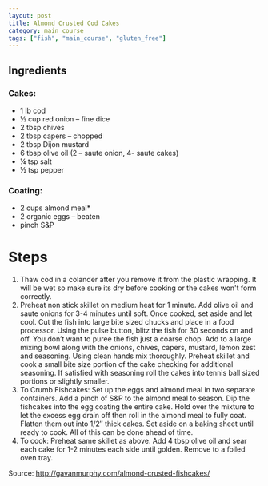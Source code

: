 ```yaml
---
layout: post
title: Almond Crusted Cod Cakes
category: main_course
tags: ["fish", "main_course", "gluten_free"]
---
```

## Ingredients

### Cakes:
* 1	lb cod
* ½	cup red onion – fine dice
* 2	tbsp chives
* 2	tbsp capers – chopped
* 2	tbsp Dijon mustard
* 6	tbsp olive oil (2 – saute onion, 4- saute cakes)
* ¼	tsp salt
* ½	tsp pepper
### Coating:
* 2	cups almond meal*
* 2	organic eggs – beaten
* pinch S&P

# Steps

1.  Thaw cod in a colander after you remove it from the plastic wrapping.  It will be wet so make sure its dry before cooking or the cakes won't form correctly.
2.  Preheat non stick skillet on medium heat for 1 minute. Add olive oil and saute onions for 3-4 minutes until soft. Once cooked, set aside and let cool. Cut the fish into large bite sized chucks and place in a food processor. Using the pulse button, blitz the fish for 30 seconds on and off. You don’t want to puree the fish just a coarse chop. Add to a large mixing bowl along with the onions, chives, capers, mustard, lemon zest and seasoning. Using clean hands mix thoroughly. Preheat skillet and cook a small bite size portion of the cake checking for additional seasoning. If satisfied with seasoning roll the cakes into tennis ball sized portions or slightly smaller.
3. To Crumb Fishcakes: Set up the eggs and almond meal in two separate containers. Add a pinch of S&P to the almond meal to season. Dip the fishcakes into the egg coating the entire cake. Hold over the mixture to let the excess egg drain off then roll in the almond meal to fully coat. Flatten them out into 1/2″ thick cakes. Set aside on a baking sheet until ready to cook. All of this can be done ahead of time.
4. To cook: Preheat same skillet as above. Add 4 tbsp olive oil and sear each cake for 1-2 minutes each side until golden. Remove to a foiled oven tray.

Source: http://gavanmurphy.com/almond-crusted-fishcakes/
